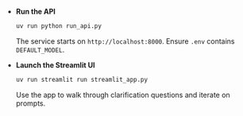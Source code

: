 - **Run the API**
  ```bash
  uv run python run_api.py
  ```
  The service starts on `http://localhost:8000`. Ensure `.env` contains `DEFAULT_MODEL`.

- **Launch the Streamlit UI**
  ```bash
  uv run streamlit run streamlit_app.py
  ```
  Use the app to walk through clarification questions and iterate on prompts.
